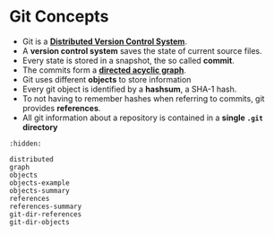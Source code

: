 # Git Concepts

* Git is a [**Distributed Version Control System**](https://en.wikipedia.org/wiki/Distributed_version_control).
* A **version control system** saves the state of current source files.
* Every state is stored in a snapshot, the so called **commit**.
* The commits form a [**directed acyclic graph**](https://en.wikipedia.org/wiki/Directed_acyclic_graph).
* Git uses different **objects** to store information
* Every git object is identified by a **hashsum**, a SHA-1 hash.
* To not having to remember hashes when referring to commits, git provides **references**.
* All git information about a repository is contained in a **single `.git` directory**


```{toctree}
:hidden:

distributed
graph
objects
objects-example
objects-summary
references
references-summary
git-dir-references
git-dir-objects
```

